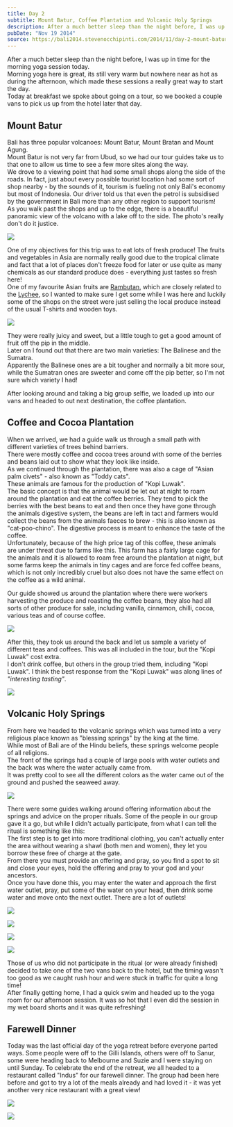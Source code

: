 ```yaml
---
title: Day 2
subtitle: Mount Batur, Coffee Plantation and Volcanic Holy Springs
description: After a much better sleep than the night before, I was up in time for the morning yoga session today.  Morning yoga here is great, its still...
pubDate: "Nov 19 2014"
source: https://bali2014.stevenocchipinti.com/2014/11/day-2-mount-batur-coffee-plantation-and.html
---
```


After a much better sleep than the night before, I was up in time for the morning yoga session today.  
Morning yoga here is great, its still very warm but nowhere near as hot as during the afternoon, which made these sessions a really great way to start the day.  
Today at breakfast we spoke about going on a tour, so we booked a couple vans to pick us up from the hotel later that day.

## Mount Batur

Bali has three popular volcanoes: Mount Batur, Mount Bratan and Mount Agung.  
Mount Batur is not very far from Ubud, so we had our tour guides take us to that one to allow us time to see a few more sites along the way.  
We drove to a viewing point that had some small shops along the side of the roads. In fact, just about every possible tourist location had some sort of shop nearby - by the sounds of it, tourism is fueling not only Bali's economy but most of Indonesia. Our driver told us that even the petrol is subsidised by the government in Bali more than any other region to support tourism!  
As you walk past the shops and up to the edge, there is a beautiful panoramic view of the volcano with a lake off to the side. The photo's really don't do it justice.

[![](https://2.bp.blogspot.com/-1s-aPFDrThQ/VHh4e3dfN6I/AAAAAAAABjQ/WsbwWTyweIs/s1600/DSC_1560.JPG)](https://2.bp.blogspot.com/-1s-aPFDrThQ/VHh4e3dfN6I/AAAAAAAABjQ/WsbwWTyweIs/s1600/DSC_1560.JPG)

One of my objectives for this trip was to eat lots of fresh produce! The fruits and vegetables in Asia are normally really good due to the tropical climate and fact that a lot of places don't freeze food for later or use quite as many chemicals as our standard produce does - everything just tastes so fresh here!  
One of my favourite Asian fruits are [Rambutan](https://en.wikipedia.org/wiki/Rambutan), which are closely related to the [Lychee](https://en.wikipedia.org/wiki/Lychee), so I wanted to make sure I get some while I was here and luckily some of the shops on the street were just selling the local produce instead of the usual T-shirts and wooden toys.

[![](https://3.bp.blogspot.com/-eZXvJ2MtdvM/VHh6LUA4kEI/AAAAAAAABjc/3llaMpqD_rE/s1600/DSC_1576.JPG)](https://3.bp.blogspot.com/-eZXvJ2MtdvM/VHh6LUA4kEI/AAAAAAAABjc/3llaMpqD_rE/s1600/DSC_1576.JPG)

They were really juicy and sweet, but a little tough to get a good amount of fruit off the pip in the middle.  
Later on I found out that there are two main varieties: The Balinese and the Sumatra.  
Apparently the Balinese ones are a bit tougher and normally a bit more sour, while the Sumatran ones are sweeter and come off the pip better, so I'm not sure which variety I had!

After looking around and taking a big group selfie, we loaded up into our vans and headed to out next destination, the coffee plantation.

## Coffee and Cocoa Plantation

When we arrived, we had a guide walk us through a small path with different varieties of trees behind barriers.  
There were mostly coffee and cocoa trees around with some of the berries and beans laid out to show what they look like inside.  
As we continued through the plantation, there was also a cage of "Asian palm civets" - also known as "Toddy cats".  
These animals are famous for the production of "Kopi Luwak".  
The basic concept is that the animal would be let out at night to roam around the plantation and eat the coffee berries. They tend to pick the berries with the best beans to eat and then once they have gone through the animals digestive system, the beans are left in tact and farmers would collect the beans from the animals faeces to brew - this is also known as "cat-poo-chino". The digestive process is meant to enhance the taste of the coffee.  
Unfortunately, because of the high price tag of this coffee, these animals are under threat due to farms like this. This farm has a fairly large cage for the animals and it is allowed to roam free around the plantation at night, but some farms keep the animals in tiny cages and are force fed coffee beans, which is not only incredibly cruel but also does not have the same effect on the coffee as a wild animal.

Our guide showed us around the plantation where there were workers harvesting the produce and roasting the coffee beans, they also had all sorts of other produce for sale, including vanilla, cinnamon, chilli, cocoa, various teas and of course coffee.

[![](https://2.bp.blogspot.com/-xTwGVzPt-Y4/VHkAEWY0iDI/AAAAAAAABkU/VV0UmxYB2Lo/s1600/DSC_1585-1.jpg)](https://2.bp.blogspot.com/-xTwGVzPt-Y4/VHkAEWY0iDI/AAAAAAAABkU/VV0UmxYB2Lo/s1600/DSC_1585-1.jpg)

After this, they took us around the back and let us sample a variety of different teas and coffees. This was all included in the tour, but the "Kopi Luwak" cost extra.  
I don't drink coffee, but others in the group tried them, including "Kopi Luwak". I think the best response from the "Kopi Luwak" was along lines of _"interesting tasting"_.

[![](https://1.bp.blogspot.com/-R_lcP7_p7Fk/VHkAUFSz1_I/AAAAAAAABkc/tREqTk9rEeg/s1600/DSC_1590.JPG)](https://1.bp.blogspot.com/-R_lcP7_p7Fk/VHkAUFSz1_I/AAAAAAAABkc/tREqTk9rEeg/s1600/DSC_1590.JPG)

## Volcanic Holy Springs

From here we headed to the volcanic springs which was turned into a very religious place known as "blessing springs" by the king at the time.  
While most of Bali are of the Hindu beliefs, these springs welcome people of all religions.  
The front of the springs had a couple of large pools with water outlets and the back was where the water actually came from.  
It was pretty cool to see all the different colors as the water came out of the ground and pushed the seaweed away.

[![](https://1.bp.blogspot.com/-aj-ULZ6NWxI/VHkKzX_YldI/AAAAAAAABks/gEjKfOeopVE/s1600/DSC_1623.JPG)](https://1.bp.blogspot.com/-aj-ULZ6NWxI/VHkKzX_YldI/AAAAAAAABks/gEjKfOeopVE/s1600/DSC_1623.JPG)

There were some guides walking around offering information about the springs and advice on the proper rituals. Some of the people in our group gave it a go, but while I didn't actually participate, from what I can tell the ritual is something like this:  
The first step is to get into more traditional clothing, you can't actually enter the area without wearing a shawl (both men and women), they let you borrow these free of charge at the gate.  
From there you must provide an offering and pray, so you find a spot to sit and close your eyes, hold the offering and pray to your god and your ancestors.  
Once you have done this, you may enter the water and approach the first water outlet, pray, put some of the water on your head, then drink some water and move onto the next outlet. There are a lot of outlets!

[![](https://2.bp.blogspot.com/-3z4ueDBzSx8/VHkMQqJNIKI/AAAAAAAABk4/zTkEnZCbtkc/s1600/DSC_1600.JPG)](https://2.bp.blogspot.com/-3z4ueDBzSx8/VHkMQqJNIKI/AAAAAAAABk4/zTkEnZCbtkc/s1600/DSC_1600.JPG)

[![](https://2.bp.blogspot.com/-CjCOLw5OYYY/VHkMuN4o9wI/AAAAAAAABlA/d8bBYhYHofI/s1600/DSC_1610.JPG)](https://2.bp.blogspot.com/-CjCOLw5OYYY/VHkMuN4o9wI/AAAAAAAABlA/d8bBYhYHofI/s1600/DSC_1610.JPG)

[![](https://2.bp.blogspot.com/-DkILs_vppiI/VHkM3sK7wMI/AAAAAAAABlI/kLMwgaNPMAc/s1600/DSC_1612.JPG)](https://2.bp.blogspot.com/-DkILs_vppiI/VHkM3sK7wMI/AAAAAAAABlI/kLMwgaNPMAc/s1600/DSC_1612.JPG)

[![](https://2.bp.blogspot.com/-_YYrlvBAptU/VHkM9sHFgEI/AAAAAAAABlQ/1URc_mu9A7g/s1600/DSC_1620.JPG)](https://2.bp.blogspot.com/-_YYrlvBAptU/VHkM9sHFgEI/AAAAAAAABlQ/1URc_mu9A7g/s1600/DSC_1620.JPG)

Those of us who did not participate in the ritual (or were already finished) decided to take one of the two vans back to the hotel, but the timing wasn't too good as we caught rush hour and were stuck in traffic for quite a long time!  
After finally getting home, I had a quick swim and headed up to the yoga room for our afternoon session. It was so hot that I even did the session in my wet board shorts and it was quite refreshing!

## Farewell Dinner

Today was the last official day of the yoga retreat before everyone parted ways.
Some people were off to the Gilli Islands, others were off to Sanur, some were heading back to Melbourne and Suzie and I were staying on until Sunday.
To celebrate the end of the retreat, we all headed to a restaurant called "Indus" for our farewell dinner.
The group had been here before and got to try a lot of the meals already and had loved it - it was yet another very nice restaurant with a great view!

[![](https://1.bp.blogspot.com/-kL6z3Yu09Ko/VHkR_0fLKeI/AAAAAAAABls/OIxVCmqbpcc/s1600/DSC_1630.JPG)](https://1.bp.blogspot.com/-kL6z3Yu09Ko/VHkR_0fLKeI/AAAAAAAABls/OIxVCmqbpcc/s1600/DSC_1630.JPG)

[![](https://2.bp.blogspot.com/-Vf-aUy1CWM4/VHkQ_-c9rKI/AAAAAAAABlc/eo-Tfa-RQPM/s1600/DSC_1642-1.jpg)](https://2.bp.blogspot.com/-Vf-aUy1CWM4/VHkQ_-c9rKI/AAAAAAAABlc/eo-Tfa-RQPM/s1600/DSC_1642-1.jpg)
